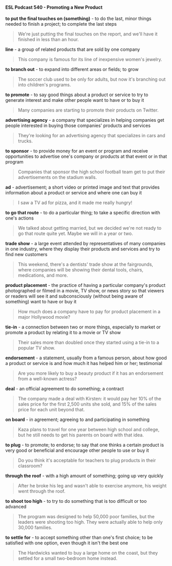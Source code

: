 #### ESL Podcast 540 - Promoting a New Product

**to put the final touches on (something)** - to do the last, minor things needed
to finish a project; to complete the last steps

> We're just putting the final touches on the report, and we'll have it finished in
less than an hour.

**line** - a group of related products that are sold by one company

> This company is famous for its line of inexpensive women's jewelry.

**to branch out** - to expand into different areas or fields; to grow

> The soccer club used to be only for adults, but now it's branching out into
children's programs.

**to promote** - to say good things about a product or service to try to generate
interest and make other people want to have or to buy it

> Many companies are starting to promote their products on Twitter.

**advertising agency** - a company that specializes in helping companies get
people interested in buying those companies' products and services

> They're looking for an advertising agency that specializes in cars and trucks.

**to sponsor** - to provide money for an event or program and receive
opportunities to advertise one's company or products at that event or in that
program

> Companies that sponsor the high school football team get to put their
advertisements on the stadium walls.

**ad** - advertisement; a short video or printed image and text that provides
information about a product or service and where one can buy it

> I saw a TV ad for pizza, and it made me really hungry!

**to go that route** - to do a particular thing; to take a specific direction with one's
actions

> We talked about getting married, but we decided we're not ready to go that
route quite yet. Maybe we will in a year or two.

**trade show** - a large event attended by representatives of many companies in
one industry, where they display their products and services and try to find new
customers

> This weekend, there's a dentists' trade show at the fairgrounds, where
companies will be showing their dental tools, chairs, medications, and more.

**product placement** - the practice of having a particular company's product
photographed or filmed in a movie, TV show, or news story so that viewers or
readers will see it and subconsciously (without being aware of something) want
to have or buy it

> How much does a company have to pay for product placement in a major
Hollywood movie?

**tie-in** - a connection between two or more things, especially to market or
promote a product by relating it to a movie or TV show

> Their sales more than doubled once they started using a tie-in to a popular TV
show.

**endorsement** - a statement, usually from a famous person, about how good a
product or service is and how much it has helped him or her; testimonial

> Are you more likely to buy a beauty product if it has an endorsement from a
well-known actress?

**deal** - an official agreement to do something; a contract

> The company made a deal with Kirsten: it would pay her 10% of the sales price
for the first 2,500 units she sold, and 15% of the sales price for each unit beyond
that.

**on board** - in agreement; agreeing to and participating in something

> Kaza plans to travel for one year between high school and college, but he still
needs to get his parents on board with that idea.

**to plug** - to promote; to endorse; to say that one thinks a certain product is very
good or beneficial and encourage other people to use or buy it

> Do you think it's acceptable for teachers to plug products in their classroom?

**through the roof** - with a high amount of something; going up very quickly

> After he broke his leg and wasn't able to exercise anymore, his weight went
through the roof.

**to shoot too high** - to try to do something that is too difficult or too advanced

> The program was designed to help 50,000 poor families, but the leaders were
shooting too high. They were actually able to help only 30,000 families.

**to settle for** - to accept something other than one's first choice; to be satisfied
with one option, even though it isn't the best one

> The Hardwicks wanted to buy a large home on the coast, but they settled for a
small two-bedroom home instead.

